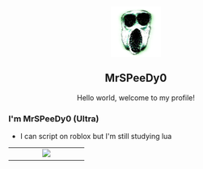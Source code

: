 <p align="center">
 <img width="100px" src="https://github.com/MrSPeeDy0/DS-images/blob/main/DS-image-proflie.png?raw=true" align="center" alt="MrSPeeDy0" />
 <h2 align="center">MrSPeeDy0</h2>
 <p align="center">Hello world, welcome to my profile!</p>
</p>

### I'm MrSPeeDy0 (Ultra)

*  I can script on roblox but I'm still studying lua
<table><tr>
    <td width="20%" align="center"><a href="#/"><img src="https://github-readme-stats.vercel.app/api/top-langs/?username=MrSPeeDy0&layout=compact&hide_title=true&hide_border=true"></a></td>
</tr></table>
